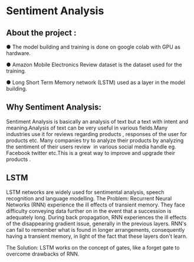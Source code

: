 
# Sentiment Analysis 






## About the project :

● The model building and training is done on google colab with GPU as hardware.

● Amazon Mobile Electronics Review dataset is the dataset used for the training.

● Long Short Term Memory network (LSTM) used as a layer in the model building.
## Why Sentiment Analysis:
Sentiment Analysis is basically an analysis of text but a text with intent and meaning.Analysis
of text can be very useful in various fields.Many industries use it for reviews regarding
products , responses of the user for products etc. Many companies try to analyze their
products by analyzing the sentiment of their users review  in various social media handle eg.
Facebook twitter etc.This is a great way to improve and upgrade their products .


## LSTM

LSTM networks are widely used for sentimental analysis, speech recognition and language
modelling.
The Problem: Recurrent Neural Networks (RNN) experience the ill effects of transient memory.
They face difficulty conveying data further on in the event that a succession is adequately long.
During back propagation, RNN experiences the ill effects of the disappearing gradient issue,
generally in the previous layers. RNN's can fail to remember what is found in longer
arrangements, consequently having a transient memory, in light of the fact that these layers don't
learn.

The Solution: LSTM works on the concept of gates, like a forget gate to overcome drawbacks of
RNN.
